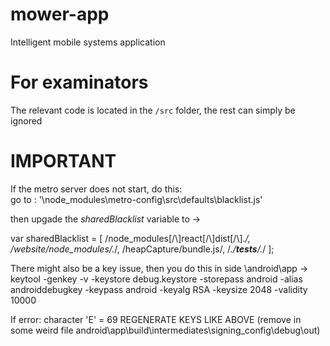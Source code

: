 # mower-app

Intelligent mobile systems application

# For examinators

The relevant code is located in the `/src` folder, the rest can simply be ignored

# IMPORTANT

If the metro server does not start, do this: \
go to : '\node_modules\metro-config\src\defaults\blacklist.js'

then upgade the _sharedBlacklist_ variable to ->

var sharedBlacklist = [
  /node_modules[\/\\]react[\/\\]dist[\/\\].*/,
  /website\/node_modules\/.*/,
  /heapCapture\/bundle\.js/,
  /.*\/__tests__\/.*/
];

There might also be a key issue, then you do this in side \android\app
-> keytool -genkey -v -keystore debug.keystore -storepass android -alias androiddebugkey -keypass android -keyalg RSA -keysize 2048 -validity 10000

If error: character 'E' = 69
REGENERATE KEYS LIKE ABOVE
(remove in some weird file android\app\build\intermediates\signing_config\debug\out)
